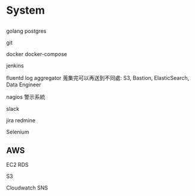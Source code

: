 # System

## # 
golang
postgres 

git 

docker
docker-compose

jenkins 

fluentd 
    log aggregator
    蒐集完可以再送到不同處: 
    S3, Bastion, ElasticSearch, Data Engineer 

nagios 
    警示系統

slack


jira 
redmine 

Selenium


## AWS
EC2
RDS 

S3

Cloudwatch 
SNS 

